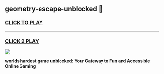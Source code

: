 
## geometry-escape-unblocked 👋
<h3>
<a href="https://premium.freeplayer.one?title=geometry-escape-unblocked&ref=14F">CLICK TO PLAY</a></h3>
<hr>

<h3>
<a href="https://premium.freeplayer.one?title=geometry-escape-unblocked&ref=14F">CLICK 2 PLAY</a>
  
</h3>

<a href="https://premium.freeplayer.one?title=geometry-escape-unblocked&ref=12F/"><img src="https://clearcache.store/games.png"></a>


**worlds hardest game unblocked: Your Gateway to Fun and Accessible Online Gaming**
